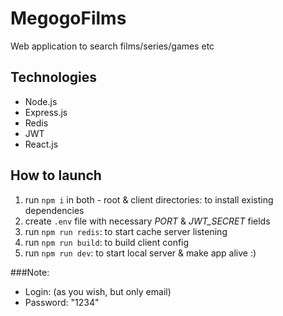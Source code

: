 # MegogoFilms
Web application to search films/series/games etc

## Technologies
- Node.js
- Express.js
- Redis
- JWT
- React.js

## How to launch
1. run `npm i` in both - root & client directories: to install existing dependencies
2. create `.env` file with necessary *PORT* & *JWT_SECRET* fields
3. run `npm run redis`: to start cache server listening
4. run `npm run build`:  to build client config
5. run `npm run dev`:  to start local server & make app alive :)

###Note:
- Login: (as you wish, but only email)
- Password: "1234"